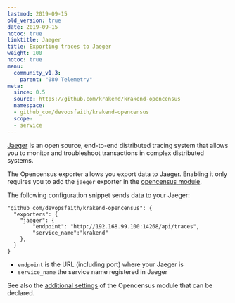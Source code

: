 ```yaml
---
lastmod: 2019-09-15
old_version: true
date: 2019-09-15
notoc: true
linktitle: Jaeger
title: Exporting traces to Jaeger
weight: 100
notoc: true
menu:
  community_v1.3:
    parent: "080 Telemetry"
meta:
  since: 0.5
  source: https://github.com/krakend/krakend-opencensus
  namespace:
  - github_com/devopsfaith/krakend-opencensus
  scope:
  - service
---
```

[Jaeger](https://www.jaegertracing.io/) is an open source, end-to-end distributed tracing system that allows you to monitor and troubleshoot transactions in complex distributed systems.

The Opencensus exporter allows you export data to Jaeger. Enabling it only requires you to add the `jaeger` exporter in the [opencensus module](/docs/v1.3/telemetry/opencensus/).

The following configuration snippet sends data to your Jaeger:

	"github_com/devopsfaith/krakend-opencensus": {
      "exporters": {
        "jaeger": {
			"endpoint": "http://192.168.99.100:14268/api/traces",
            "service_name":"krakend"
		},
	  }
	}

- `endpoint` is the URL (including port) where your Jaeger is
- `service_name` the service name registered in Jaeger


See also the [additional settings](/docs/v1.3/telemetry/opencensus/) of the Opencensus module that can be declared.
